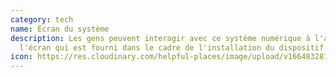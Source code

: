 ```yaml
---
category: tech
name: Écran du système
description: Les gens peuvent interagir avec ce système numérique à l'aide de
  l'écran qui est fourni dans le cadre de l'installation du dispositif.
icon: https://res.cloudinary.com/helpful-places/image/upload/v1664832813/dtpr-icons/tech/screen_neqwyi.svg
---
```

